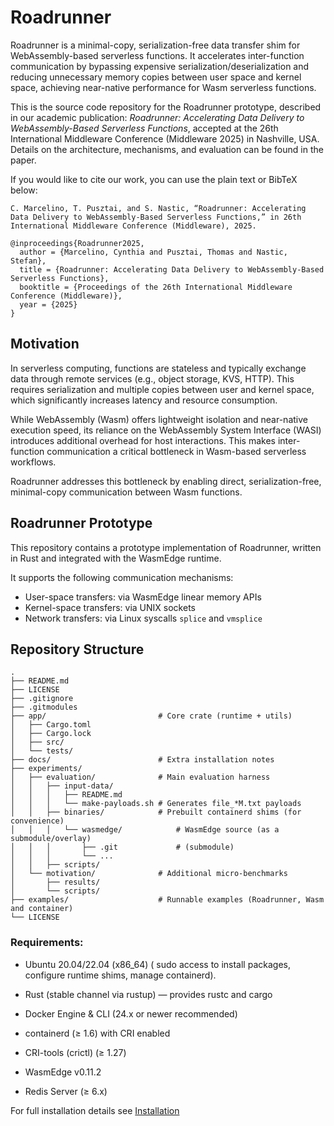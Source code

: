 # Roadrunner

Roadrunner is a minimal-copy, serialization-free data transfer shim for WebAssembly-based serverless functions.
It accelerates inter-function communication by bypassing expensive serialization/deserialization and reducing unnecessary memory copies between user space and kernel space, achieving near-native performance for Wasm serverless functions.

This is the source code repository for the Roadrunner prototype, described in our academic publication:
_Roadrunner: Accelerating Data Delivery to WebAssembly-Based Serverless Functions_, accepted at the 26th International Middleware Conference (Middleware 2025) in Nashville, USA.
Details on the architecture, mechanisms, and evaluation can be found in the paper.

If you would like to cite our work, you can use the plain text or BibTeX below:

```
C. Marcelino, T. Pusztai, and S. Nastic, “Roadrunner: Accelerating Data Delivery to WebAssembly-Based Serverless Functions,” in 26th International Middleware Conference (Middleware), 2025.
```

```
@inproceedings{Roadrunner2025,
  author = {Marcelino, Cynthia and Pusztai, Thomas and Nastic, Stefan},
  title = {Roadrunner: Accelerating Data Delivery to WebAssembly-Based Serverless Functions},
  booktitle = {Proceedings of the 26th International Middleware Conference (Middleware)},
  year = {2025}
}
```
## Motivation

In serverless computing, functions are stateless and typically exchange data through remote services (e.g., object storage, KVS, HTTP). This requires serialization and multiple copies between user and kernel space, which significantly increases latency and resource consumption.

While WebAssembly (Wasm) offers lightweight isolation and near-native execution speed, its reliance on the WebAssembly System Interface (WASI) introduces additional overhead for host interactions. This makes inter-function communication a critical bottleneck in Wasm-based serverless workflows.

Roadrunner addresses this bottleneck by enabling direct, serialization-free, minimal-copy communication between Wasm functions.

## Roadrunner Prototype


This repository contains a prototype implementation of Roadrunner, written in Rust and integrated with the WasmEdge runtime.

It supports the following communication mechanisms:

* User-space transfers: via WasmEdge linear memory APIs
* Kernel-space transfers: via UNIX sockets
* Network transfers: via Linux syscalls `splice` and `vmsplice`

## Repository Structure

```
.
├── README.md
├── LICENSE
├── .gitignore
├── .gitmodules
├── app/                         # Core crate (runtime + utils)
│   ├── Cargo.toml
│   ├── Cargo.lock
│   ├── src/
│   └── tests/
├── docs/                        # Extra installation notes
├── experiments/
│   ├── evaluation/              # Main evaluation harness
│   │   ├── input-data/
│   │   │   ├── README.md
│   │   │   └── make-payloads.sh # Generates file_*M.txt payloads
│   │   ├── binaries/            # Prebuilt containerd shims (for convenience)
│   │   │   └── wasmedge/            # WasmEdge source (as a submodule/overlay)
│   │   │       ├── .git             # (submodule)
│   │   │       └── ...
│   │   ├── scripts/
│   └── motivation/              # Additional micro-benchmarks
│       ├── results/
│       └── scripts/
├── examples/                    # Runnable examples (Roadrunner, Wasm and container)
└── LICENSE

```

### Requirements:

* Ubuntu 20.04/22.04 (x86_64) ( sudo access to install packages, configure runtime shims, manage containerd).

* Rust (stable channel via rustup) — provides rustc and cargo

* Docker Engine & CLI (24.x or newer recommended)

* containerd (≥ 1.6) with CRI enabled

* CRI-tools (crictl) (≥ 1.27)

* WasmEdge v0.11.2

* Redis Server (≥ 6.x)

For full installation details see [Installation](docs/intall.md)
